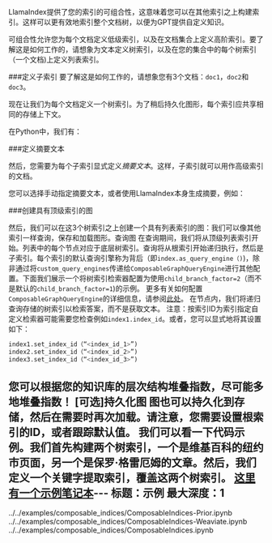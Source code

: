 LlamaIndex提供了您的索引的可组合性，这意味着您可以在其他索引之上构建索引。这样可以更有效地索引整个文档树，以便为GPT提供自定义知识。

可组合性允许您为每个文档定义低级索引，以及在文档集合上定义高阶索引。要了解这是如何工作的，请想象为文本定义树索引，以及在您的集合中的每个树索引（一个文档)上定义列表索引。

###定义子索引
要了解这是如何工作的，请想象您有3个文档：`doc1`，`doc2`和`doc3`。

现在让我们为每个文档定义一个树索引。为了稍后持久化图形，每个索引应共享相同的存储上下文。

在Python中，我们有：

###定义摘要文本

然后，您需要为每个子索引显式定义*摘要文本*。这样，子索引就可以用作高级索引的文档。

您可以选择手动指定摘要文本，或者使用LlamaIndex本身生成摘要，例如：

###创建具有顶级索引的图

然后，我们可以在这3个树索引之上创建一个具有列表索引的图：我们可以像其他索引一样查询，保存和加载图形。查询图
在查询期间，我们将从顶级列表索引开始。列表中的每个节点对应于底层树索引。查询将从根索引开始递归执行，然后是子索引。每个索引的默认查询引擎称为背后（即`index.as_query_engine（)`)，除非通过将`custom_query_engines`传递给`ComposableGraphQueryEngine`进行其他配置。下面我们展示一个将树索引检索器配置为使用`child_branch_factor=2`（而不是默认的`child_branch_factor=1`)的示例。
更多有关如何配置`ComposableGraphQueryEngine`的详细信息，请参阅[此处](/reference/query/query_engines/graph_query_engine.rst)。
在节点内，我们将递归查询存储的树索引以检索答案，而不是获取文本。
注意：按索引ID为索引指定自定义检索器可能需要您检查例如`index1.index_id`。或者，您可以显式地将其设置如下：
```python
index1.set_index_id（“<index_id_1>”)
index2.set_index_id（“<index_id_2>”)
index3.set_index_id（“<index_id_3>”)
```
您可以根据您的知识库的层次结构堆叠指数，尽可能多地堆叠指数！
[可选]持久化图
图也可以持久化到存储，然后在需要时再次加载。请注意，您需要设置根索引的ID，或者跟踪默认值。
我们可以看一下代码示例。我们首先构建两个树索引，一个是维基百科的纽约市页面，另一个是保罗·格雷厄姆的文章。然后，我们定义一个关键字提取索引，覆盖这两个树索引。
[这里有一个示例笔记本](https://github.com/jerryjliu/llama_index)---
标题：示例
最大深度：1
---
../../examples/composable_indices/ComposableIndices-Prior.ipynb
../../examples/composable_indices/ComposableIndices-Weaviate.ipynb
../../examples/composable_indices/ComposableIndices.ipynb